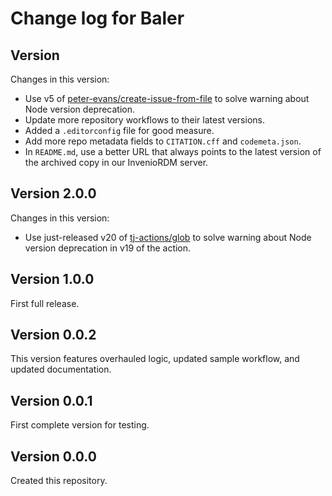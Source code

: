 # Change log for Baler

## Version

Changes in this version:

* Use v5 of [peter-evans/create-issue-from-file](https://github.com/peter-evans/create-issue-from-file) to solve warning about Node version deprecation.
* Update more repository workflows to their latest versions.
* Added a `.editorconfig` file for good measure.
* Add more repo metadata fields to `CITATION.cff` and `codemeta.json`.
* In `README.md`, use a better URL that always points to the latest version of the archived copy in our InvenioRDM server.


## Version 2.0.0

Changes in this version:

* Use just-released v20 of [tj-actions/glob](https://github.com/tj-actions/glob) to solve warning about Node version deprecation in v19 of the action.


## Version 1.0.0

First full release.


## Version 0.0.2

This version features overhauled logic, updated sample workflow, and updated documentation.


## Version 0.0.1

First complete version for testing.


## Version 0.0.0

Created this repository.
